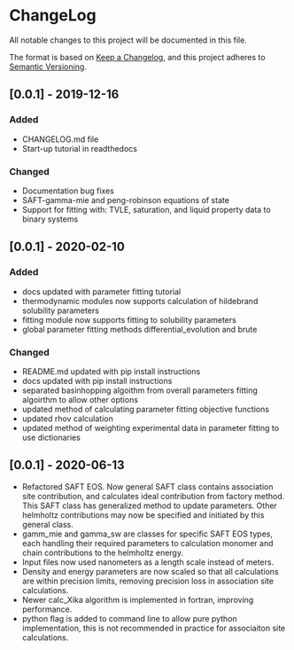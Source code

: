 # ChangeLog
All notable changes to this project will be documented in this file.

The format is based on [Keep a Changelog](https://keepachangelog.com/en/1.0.0/),
and this project adheres to [Semantic Versioning](https://semver.org/spec/v2.0.0.html).

## [0.0.1] - 2019-12-16
### Added
 - CHANGELOG.md file
 - Start-up tutorial in readthedocs

### Changed
 - Documentation bug fixes
 - SAFT-gamma-mie and peng-robinson equations of state
 - Support for fitting with: TVLE, saturation, and liquid property data to binary systems

## [0.0.1] - 2020-02-10
### Added
 - docs updated with parameter fitting tutorial
 - thermodynamic modules now supports calculation of hildebrand solubility parameters
 - fitting module now supports fitting to solubility parameters
 - global parameter fitting methods differential_evolution and brute

### Changed
 - README.md updated with pip install instructions
 - docs updated with pip install instructions
 - separated basinhopping algoithm from overall parameters fitting algoirthm to allow other options
 - updated method of calculating parameter fitting objective functions
 - updated rhov calculation
 - updated method of weighting experimental data in parameter fitting to use dictionaries

## [0.0.1] - 2020-06-13
 - Refactored SAFT EOS. Now general SAFT class contains association site contribution, and calculates ideal contribution from factory method. This SAFT class has generalized method to update parameters. Other helmholtz contributions may now be specified and initiated by this general class.
 - gamm_mie and gamma_sw are classes for specific SAFT EOS types, each handling their required parameters to calculation monomer and chain contributions to the helmholtz energy.
 - Input files now used nanometers as a length scale instead of meters.
 - Density and energy parameters are now scaled so that all calculations are within precision limits, removing precision loss in association site calculations.
 - Newer calc_Xika algorithm is implemented in fortran, improving performance.
 - python flag is added to command line to allow pure python implementation, this is not recommended in practice for associaiton site calculations.

